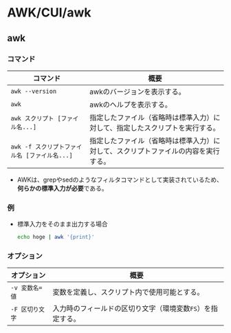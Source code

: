 # AWK/CUI/awk

## awk

### コマンド

| コマンド                                      | 概要                                                         |
| --------------------------------------------- | ------------------------------------------------------------ |
| `awk --version`                               | awkのバージョンを表示する。                                  |
| `awk`                                         | awkのヘルプを表示する。                                      |
| `awk スクリプト [ファイル名...]`              | 指定したファイル（省略時は標準入力）に対して、指定したスクリプトを実行する。 |
| `awk -f スクリプトファイル名 [ファイル名...]` | 指定したファイル（省略時は標準入力）に対して、スクリプトファイルの内容を実行する。 |

- AWKは、grepやsedのようなフィルタコマンドとして実装されているため、**何らかの標準入力が必要**である。

### 例

- 標準入力をそのまま出力する場合

  ```bash
  echo hoge | awk '{print}'
  ```

### オプション

| オプション      | 概要                                                       |
| --------------- | ---------------------------------------------------------- |
| `-v 変数名=値`  | 変数を定義し、スクリプト内で使用可能とする。               |
| `-F 区切り文字` | 入力時のフィールドの区切り文字（環境変数`FS`）を指定する。 |
